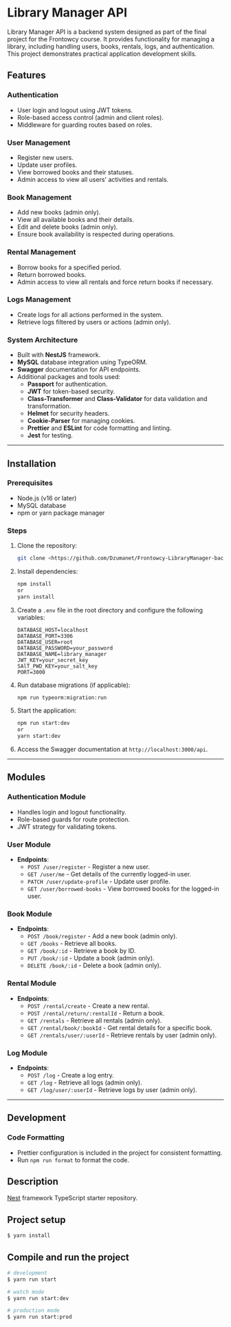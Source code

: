 # Library Manager API

Library Manager API is a backend system designed as part of the final project for the Frontowcy course. It provides functionality for managing a library, including handling users, books, rentals, logs, and authentication. This project demonstrates practical application development skills.

## Features

### Authentication

- User login and logout using JWT tokens.
- Role-based access control (admin and client roles).
- Middleware for guarding routes based on roles.

### User Management

- Register new users.
- Update user profiles.
- View borrowed books and their statuses.
- Admin access to view all users' activities and rentals.

### Book Management

- Add new books (admin only).
- View all available books and their details.
- Edit and delete books (admin only).
- Ensure book availability is respected during operations.

### Rental Management

- Borrow books for a specified period.
- Return borrowed books.
- Admin access to view all rentals and force return books if necessary.

### Logs Management

- Create logs for all actions performed in the system.
- Retrieve logs filtered by users or actions (admin only).

### System Architecture

- Built with **NestJS** framework.
- **MySQL** database integration using TypeORM.
- **Swagger** documentation for API endpoints.
- Additional packages and tools used:
    - **Passport** for authentication.
    - **JWT** for token-based security.
    - **Class-Transformer** and **Class-Validator** for data validation and transformation.
    - **Helmet** for security headers.
    - **Cookie-Parser** for managing cookies.
    - **Prettier** and **ESLint** for code formatting and linting.
    - **Jest** for testing.

---

## Installation

### Prerequisites

- Node.js (v16 or later)
- MySQL database
- npm or yarn package manager

### Steps

1. Clone the repository:

    ```bash
    git clone <https://github.com/Dzumanet/Frontowcy-LibraryManager-backend.git>

    ```

2. Install dependencies:

    ```bash
    npm install
    or
    yarn install
    ```

3. Create a `.env` file in the root directory and configure the following variables:

    ```env
    DATABASE_HOST=localhost
    DATABASE_PORT=3306
    DATABASE_USER=root
    DATABASE_PASSWORD=your_password
    DATABASE_NAME=library_manager
    JWT_KEY=your_secret_key
    SAlT_PWD_KEY=your_salt_key
    PORT=3000
    ```

4. Run database migrations (if applicable):

    ```bash
    npm run typeorm:migration:run
    ```

5. Start the application:

    ```bash
    npm run start:dev
    or
    yarn start:dev
    ```

6. Access the Swagger documentation at `http://localhost:3000/api`.

---

## Modules

### Authentication Module

- Handles login and logout functionality.
- Role-based guards for route protection.
- JWT strategy for validating tokens.

### User Module

- **Endpoints**:
    - `POST /user/register` - Register a new user.
    - `GET /user/me` - Get details of the currently logged-in user.
    - `PATCH /user/update-profile` - Update user profile.
    - `GET /user/borrowed-books` - View borrowed books for the logged-in user.

### Book Module

- **Endpoints**:
    - `POST /book/register` - Add a new book (admin only).
    - `GET /books` - Retrieve all books.
    - `GET /book/:id` - Retrieve a book by ID.
    - `PUT /book/:id` - Update a book (admin only).
    - `DELETE /book/:id` - Delete a book (admin only).

### Rental Module

- **Endpoints**:
    - `POST /rental/create` - Create a new rental.
    - `POST /rental/return/:rentalId` - Return a book.
    - `GET /rentals` - Retrieve all rentals (admin only).
    - `GET /rental/book/:bookId` - Get rental details for a specific book.
    - `GET /rentals/user/:userId` - Retrieve rentals by user (admin only).

### Log Module

- **Endpoints**:
    - `POST /log` - Create a log entry.
    - `GET /log` - Retrieve all logs (admin only).
    - `GET /log/user/:userId` - Retrieve logs by user (admin only).

---

## Development

### Code Formatting

- Prettier configuration is included in the project for consistent formatting.
- Run `npm run format` to format the code.

## Description

[Nest](https://github.com/nestjs/nest) framework TypeScript starter repository.

## Project setup

```bash
$ yarn install
```

## Compile and run the project

```bash
# development
$ yarn run start

# watch mode
$ yarn run start:dev

# production mode
$ yarn run start:prod
```
